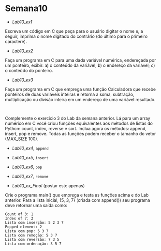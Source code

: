 # Semana10

* *Lab10_ex1*

Escreva um código em C que peça para o usuário digitar o nome e, a seguir, imprima o nome digitado do contrário (do último para o primeiro caractere).

* *Lab10_ex2*

Faça um programa em C para uma dada variável numérica, endereçada por um ponteiro, exibir: a) o conteúdo da variável; b) o endereço da variável; c) o conteúdo do ponteiro.

* *Lab10_ex3*

Faça um programa em C que emprega uma função Calculadora que recebe ponteiros de duas variáveis inteiras e retorna a soma, subtração, multiplicação ou divisão inteira em um endereço de uma variável resultado.  

<br>

Complemente o exercício 3 do Lab da semana anterior. Lá para um array numérico em C você criou funções equivalentes aos métodos de listas do Python: count, index, reverse e sort. 
Inclua agora os métodos: append, insert, pop e remove. Todas as funções podem receber o tamanho do vetor (MAX_SIZE 100). 

* *Lab10_ex4*, `append`

* *Lab10_ex5*, `insert`

* *Lab10_ex6*, `pop`

* *Lab10_ex7*, `remove`

* *Lab10_ex_Final* (postar este apenas)

Crie o programa main() que emprega e testa as funções acima e do Lab anterior. Para a lista inicial, {5, 3, 7} (criada com append()) seu programa deve retornar uma saída como:

	Count of 3: 1
	Index of 7: 2
	Lista com inserção: 5 2 3 7 
	Popped element: 2
	Lista com pop: 5 3 7 
	Lista com remoção: 5 3 7 
	Lista com reversão: 7 3 5 
	Lista com ordenação: 3 5 7
